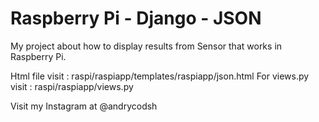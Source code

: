 # Raspberry Pi - Django - JSON 
My project about how to display results from Sensor that works in Raspberry Pi.

Html file visit : raspi/raspiapp/templates/raspiapp/json.html
For views.py visit : raspi/raspiapp/views.py

Visit my Instagram at @andrycodsh
